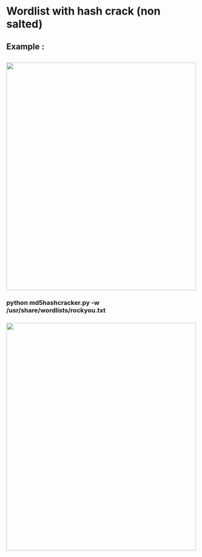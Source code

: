# Wordlist with hash crack (non salted) <br>

<h2>Example : <h2>

  
<img src="https://i.ibb.co/jH0bYtt/hashcrack.png" style="width:500px;height:600px;"  >

  <h3>
python md5hashcracker.py -w /usr/share/wordlists/rockyou.txt
<h3>
  
  
<img src="https://i.ibb.co/vzCC2b8/hash.png" style="width:500px;height:600px;"  >
